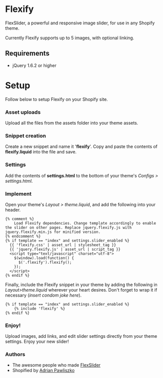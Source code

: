 # Flexify

FlexSlider, a powerful and responsive image slider, for use in any Shopify theme.

Currently Flexify supports up to 5 images, with optional linking.

## Requirements

- jQuery 1.6.2 or higher

# Setup

Follow below to setup Flexify on your Shopify site.

### Asset uploads

Upload all the files from the assets folder into your theme assets.

### Snippet creation

Create a new snippet and name it '**flexify**'. Copy and paste the contents of **flexify.liquid** into the file and save.

### Settings

Add the contents of **settings.html** to the bottom of your theme's _Configs > settings.html_.

### Implement

Open your theme's _Layout > theme.liquid_, and add the following into your header.

```liquid
{% comment %}
	Load Flexify dependencies. Change template accordingly to enable the slider on other pages. Replace jquery.flexify.js with jquery.flexify.min.js for minified version. 
{% endcomment %}
{% if template == "index" and settings.slider_enabled %}
  {{ 'flexify.css' | asset_url | stylesheet_tag }}
  {{ 'jquery.flexify.js' | asset_url | script_tag }}
  <script type="text/javascript" charset="utf-8">
    $(window).load(function() {
      $('.flexify').flexify();
    });
  </script>
{% endif %}
```

Finally, include the Flexify snippet in your theme by adding the following in _Layout>theme.liquid_ wherever your heart desires. Don't forget to wrap it if necessary (_insert condom joke here_).

```liquid
{% if template == "index" and settings.slider_enabled %}
	{% include 'flexify' %}
{% endif %}
```

### Enjoy!

Upload images, add links, and edit slider settings directly from your theme settings. Enjoy your new slider!

###	Authors

- The awesome people who made [FlexSlider](https://github.com/woothemes/FlexSlider)
- Shopified by [Adrian Pawliszko](http://nairda.ca)
